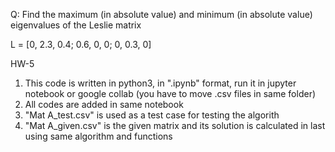 

Q:  Find the maximum (in absolute value) and minimum (in absolute value) eigenvalues of the Leslie matrix

L =  [0, 2.3, 0.4;
      0.6, 0, 0;
      0, 0.3, 0]

HW-5

1. This code is written in python3, in ".ipynb" format, run it in jupyter notebook or google collab (you have to move .csv files in same folder)
2. All codes are added in same notebook
3. "Mat A_test.csv" is used as a test case for testing the algorith
4. "Mat A_given.csv" is the given matrix and its solution is calculated in last using same algorithm and functions
